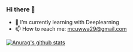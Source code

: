 ### Hi there 👋

- 🌱 I’m currently learning with Deeplearning
- 📫 How to reach me: mcuwwa29@gmail.com

<!--
Here are some ideas to get you started:
**PEBpung/pebpung** is a ✨ _special_ ✨ repository because its `README.md` (this file) appears on your GitHub profile.
- 🔭 I’m currently working on ...
- 👯 I’m looking to collaborate on ...
- 🤔 I’m looking for help with ...
- 💬 Ask me about ...
- 😄 Pronouns: ...
- ⚡ Fun fact: ...
-->


[![Anurag's github stats](https://github-readme-stats.vercel.app/api?username=pebpung&show_icons=true&theme=dark&hide=contribs,prs)](https://github.com/anuraghazra/github-readme-stats)  

<!--
[![Top Langs](https://github-readme-stats.vercel.app/api/top-langs/?username=pebpung&layout=compact)](https://github.com/anuraghazra/github-readme-stats)
-->
